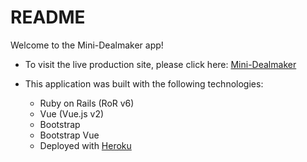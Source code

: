 # README

Welcome to the Mini-Dealmaker app!

* To visit the live production site, please click here: [Mini-Dealmaker](https://mini-dealmaker.herokuapp.com)

* This application was built with the following technologies:
  * Ruby on Rails (RoR v6)
  * Vue (Vue.js v2)
  * Bootstrap
  * Bootstrap Vue
  * Deployed with [Heroku](https://www.heroku.com/)

